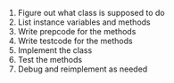 1. Figure out what class is supposed to do
1. List instance variables and methods
1. Write prepcode for the methods
1. Write testcode for the methods
1. Implement the class
1. Test the methods
1. Debug and reimplement as needed